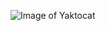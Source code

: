 ![Image of Yaktocat](https://gist.githubusercontent.com/Jean1995/f3c851ce6cd7f791aae4a47a702c2495/raw/252990a9851454975b7e38532ebd3bcd5f42d55d/10_years_small.gif)
